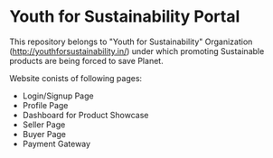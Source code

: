 # Youth for Sustainability Portal

This repository belongs to "Youth for Sustainability" Organization (http://youthforsustainability.in/) under which promoting Sustainable products are being forced to save Planet.

Website conists of following pages:
- Login/Signup Page
- Profile Page
- Dashboard for Product Showcase
- Seller Page
- Buyer Page
- Payment Gateway
